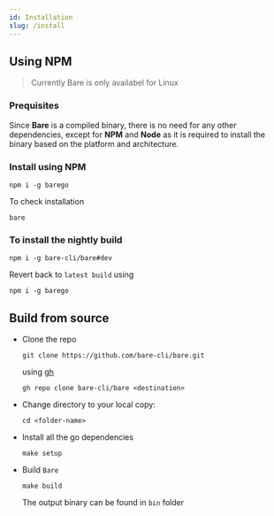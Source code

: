 ```yaml
---
id: Installation 
slug: /install
---
```


## Using NPM

> Currently Bare is only availabel for Linux

### Prequisites 

Since **Bare** is a compiled binary, there is no need for any other dependencies, except for **NPM** and **Node** as it is required to install the binary based on the platform and architecture.

### Install using NPM
```shell
npm i -g barego
```

To check installation

```shell
bare
```

### To install the nightly build

```shell
npm i -g bare-cli/bare#dev
```
	
Revert back to `latest build` using 
```shell
npm i -g barego
```

## Build from source

- Clone the repo
	```shell
	git clone https://github.com/bare-cli/bare.git
	```
	using [gh](https://github.com/cli/cli)
	```shell
	gh repo clone bare-cli/bare <destination>
	```

- Change directory to your local copy: 
	```shell
	cd <folder-name>
	```
- Install all the go dependencies
	```shell
	make setup
	```
- Build `Bare`
	```shell
	make build
	```
	The output binary can be found in `bin` folder
